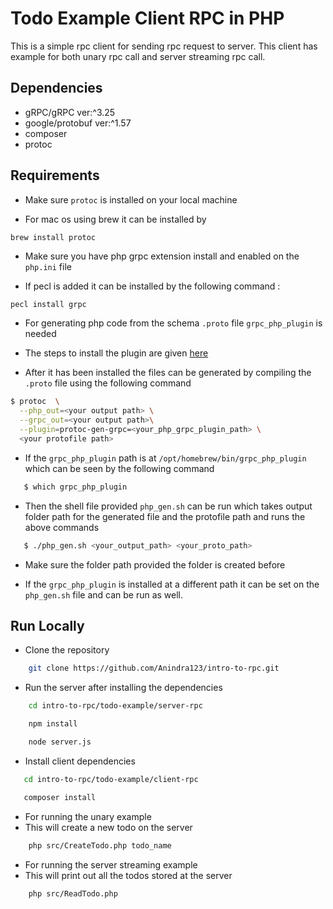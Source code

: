 # Todo Example Client RPC in PHP

This is a simple rpc client for sending rpc request to server. This client has example for both unary rpc call and server streaming rpc call.

## Dependencies

- gRPC/gRPC ver:^3.25
- google/protobuf ver:^1.57
- composer
- protoc

## Requirements

- Make sure ``protoc`` is installed on your local machine

- For mac os using brew it can be installed by 
```shell
brew install protoc
```

- Make sure you have php grpc extension install and enabled on the ``php.ini`` file

- If pecl is added it can be installed by the following command :

```bash
pecl install grpc
```

- For generating php code from the schema ``.proto`` file ``grpc_php_plugin`` is needed 
- The steps to install the plugin are given [here](https://grpc.io/docs/languages/php/basics/)

- After it has been installed the files can be generated by compiling the ``.proto`` file using the following command

```bash
$ protoc  \
  --php_out=<your output path> \
  --grpc_out=<your output path>\
  --plugin=protoc-gen-grpc=<your_php_grpc_plugin_path> \
  <your protofile path>
```

- If the ``grpc_php_plugin`` path is at ``/opt/homebrew/bin/grpc_php_plugin`` which can be seen by the following command
```bash
   $ which grpc_php_plugin
```

- Then the shell file provided ``php_gen.sh`` can be run which takes output folder path for the generated file and the protofile path and runs the above commands

```bash
   $ ./php_gen.sh <your_output_path> <your_proto_path>
```

- Make sure the folder path provided the folder is created before


- If the ``grpc_php_plugin`` is installed at a different path it can be set on the ``php_gen.sh`` file and can be run as well.

## Run Locally

- Clone the repository

```bash
    git clone https://github.com/Anindra123/intro-to-rpc.git
```

- Run the server after installing the dependencies

```bash
    cd intro-to-rpc/todo-example/server-rpc

    npm install

    node server.js
```

- Install client dependencies

```bash
   cd intro-to-rpc/todo-example/client-rpc

   composer install
```

- For running the unary example
- This will create a new todo on the server

```bash
    php src/CreateTodo.php todo_name
```

- For running the server streaming example
- This will print out all the todos stored at the server
```bash
    php src/ReadTodo.php 
```




